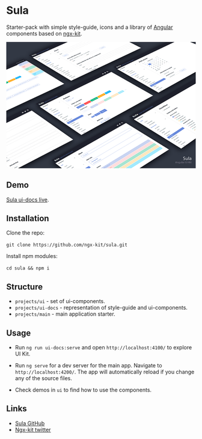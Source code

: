 # Sula

Starter-pack with simple style-guide, icons and a library of [Angular](https://angular.io) components based on [ngx-kit](https://ngx-kit.com).

![](./sula-preview.png)

## Demo

[Sula ui-docs live](https://sula.ngx-kit.com).

## Installation

Clone the repo:

`git clone https://github.com/ngx-kit/sula.git`

Install npm modules:

`cd sula && npm i`

## Structure

* `projects/ui` - set of ui-components.
* `projects/ui-docs` - representation of style-guide and ui-components.
* `projects/main` - main application starter.

## Usage

* Run `ng run ui-docs:serve` and open `http://localhost:4100/` to explore UI Kit.

* Run `ng serve` for a dev server for the main app. Navigate to `http://localhost:4200/`. The app will automatically reload if you change any of the source files.  

* Check demos in `ui` to find how to use the components. 

## Links

* [Sula GitHub](https://github.com/ngx-kit/sula)
* [Ngx-kit twitter](https://twitter.com/ngxkit)
